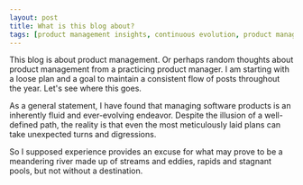 ```yaml
---
layout: post
title: What is this blog about?
tags: [product management insights, continuous evolution, product management journey]
---
```


This blog is about product management.  Or perhaps random thoughts about product management from a practicing product manager.  I am starting with a loose plan and a goal to maintain a consistent flow of posts throughout the year.  Let's see where this goes. 

As a general statement, I have found that managing software products is an inherently fluid and ever-evolving endeavor. Despite the illusion of a well-defined path, the reality is that even the most meticulously laid plans can take unexpected turns and digressions.

So I supposed experience provides an excuse for what may prove to be a meandering river made up of streams and eddies, rapids and stagnant pools, but not without a destination.
